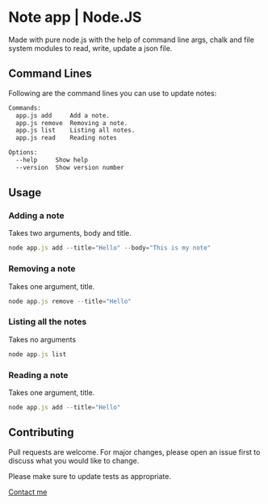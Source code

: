 # Note app | Node.JS

Made with pure node.js with the help of command line args, chalk and file system modules to read, write, update a json file.

## Command Lines

Following are the command lines you can use to update notes:

```bash
Commands:
  app.js add     Add a note.
  app.js remove  Removing a note.
  app.js list    Listing all notes.
  app.js read    Reading notes

Options:
  --help     Show help 
  --version  Show version number  
```

## Usage

### Adding a note

Takes two arguments, body and title.
```javascript
node app.js add --title="Hello" --body="This is my note"
```

### Removing a note

Takes one argument, title.
```javascript
node app.js remove --title="Hello"
```

### Listing all the notes

Takes no arguments
```javascript
node app.js list
```

### Reading a note

Takes one argument, title.
```javascript
node app.js add --title="Hello"
```

## Contributing
Pull requests are welcome. For major changes, please open an issue first to discuss what you would like to change.

Please make sure to update tests as appropriate.

[Contact me](https://www.appysharma.com)  
